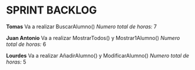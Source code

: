 # SPRINT BACKLOG

**Tomas**
Va a realizar BuscarAlumno()
*Numero total de horas:* 7

**Juan Antonio**
Va a realizar MostrarTodos() y Mostrar1Alumno()
*Numero total de horas:* 6

**Lourdes**
Va a realizar AñadirAlumno() y ModificarAlumno()
*Numero total de horas:* 5
